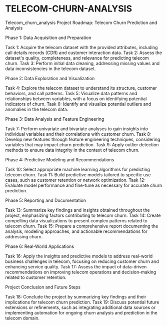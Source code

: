 # TELECOM-CHURN-ANALYSIS
Telecom_churn_analysis
Project Roadmap: Telecom Churn Prediction and Analysis

Phase 1: Data Acquisition and Preparation

Task 1: Acquire the telecom dataset with the provided attributes, including call details records (CDR) and customer interaction data. Task 2: Assess the dataset's quality, completeness, and relevance for predicting telecom churn. Task 3: Perform initial data cleaning, addressing missing values and data inconsistencies in the telecom dataset.

Phase 2: Data Exploration and Visualization

Task 4: Explore the telecom dataset to understand its structure, customer behaviors, and call patterns. Task 5: Visualize data patterns and relationships between variables, with a focus on identifying potential indicators of churn. Task 6: Identify and visualize potential outliers and anomalies in the telecom data.

Phase 3: Data Analysis and Feature Engineering

Task 7: Perform univariate and bivariate analyses to gain insights into individual variables and their correlations with customer churn. Task 8: Develop new features through feature engineering techniques, considering variables that may impact churn prediction. Task 9: Apply outlier detection methods to ensure data integrity in the context of telecom churn.

Phase 4: Predictive Modeling and Recommendations

Task 10: Select appropriate machine learning algorithms for predicting telecom churn. Task 11: Build predictive models tailored to specific use cases, such as customer retention or network optimization. Task 12: Evaluate model performance and fine-tune as necessary for accurate churn prediction.

Phase 5: Reporting and Documentation

Task 13: Summarize key findings and insights obtained throughout the project, emphasizing factors contributing to telecom churn. Task 14: Create compelling data visualizations to present complex patterns related to telecom churn. Task 15: Prepare a comprehensive report documenting the analysis, modeling approaches, and actionable recommendations for addressing churn.

Phase 6: Real-World Applications

Task 16: Apply the insights and predictive models to address real-world business challenges in telecom, focusing on reducing customer churn and enhancing service quality. Task 17: Assess the impact of data-driven recommendations on improving telecom operations and decision-making related to customer retention.

Project Conclusion and Future Steps

Task 18: Conclude the project by summarizing key findings and their implications for telecom churn prediction. Task 19: Discuss potential future extensions or refinements, such as integrating additional data sources or implementing automation for ongoing churn analysis and prediction in the telecom domain.
